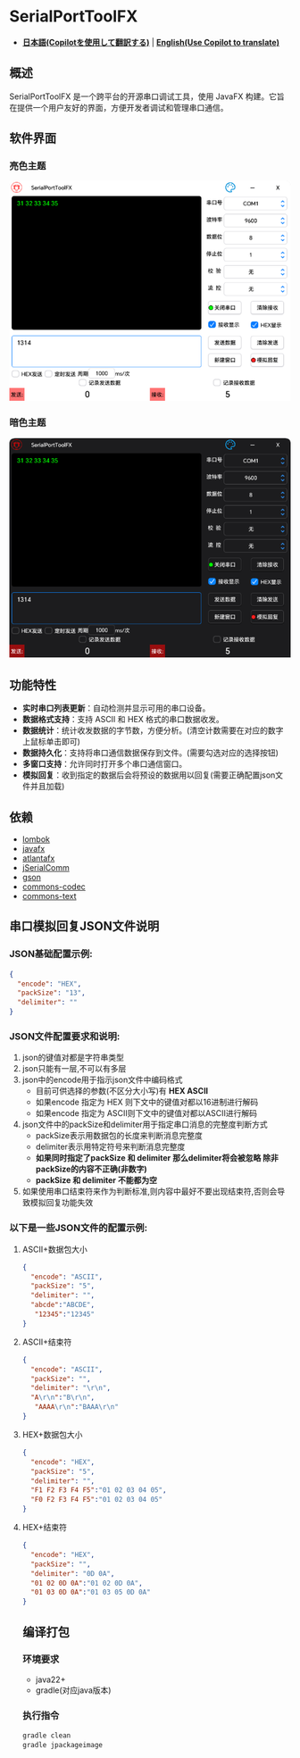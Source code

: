 # SerialPortToolFX

- [**日本語(Copilotを使用して翻訳する)**](README_JP.md) | [**English(Use Copilot to translate)**](README.md)

## 概述

SerialPortToolFX 是一个跨平台的开源串口调试工具，使用 JavaFX 构建。它旨在提供一个用户友好的界面，方便开发者调试和管理串口通信。

## 软件界面

### 亮色主题

![light](img/light.png)

### 暗色主题

![daek](img/dark.png)

## 功能特性

- **实时串口列表更新**：自动检测并显示可用的串口设备。
- **数据格式支持**：支持 ASCII 和 HEX 格式的串口数据收发。
- **数据统计**：统计收发数据的字节数，方便分析。(清空计数需要在对应的数字上鼠标单击即可)
- **数据持久化**：支持将串口通信数据保存到文件。(需要勾选对应的选择按钮)
- **多窗口支持**：允许同时打开多个串口通信窗口。
- **模拟回复**：收到指定的数据后会将预设的数据用以回复(需要正确配置json文件并且加载)

## 依赖

- [lombok](https://github.com/projectlombok/lombok)
- [javafx](https://github.com/openjdk/jfx)
- [atlantafx](https://github.com/mkpaz/atlantafx)
- [jSerialComm](https://github.com/Fazecast/jSerialComm)
- [gson](https://github.com/google/gson)
- [commons-codec](https://github.com/apache/commons-codec)
- [commons-text](https://github.com/apache/commons-text)

## 串口模拟回复JSON文件说明

### JSON基础配置示例:

```json
{
  "encode": "HEX",
  "packSize": "13",
  "delimiter": ""
}
```

### JSON文件配置要求和说明:

1. json的键值对都是字符串类型
2. json只能有一层,不可以有多层
3. json中的encode用于指示json文件中编码格式
    - 目前可供选择的参数(不区分大小写)有 **HEX  ASCII**
    - 如果encode 指定为  HEX  则下文中的键值对都以16进制进行解码
    - 如果encode 指定为  ASCII则下文中的键值对都以ASCII进行解码
4. json文件中的packSize和delimiter用于指定串口消息的完整度判断方式
    - packSize表示用数据包的长度来判断消息完整度
    - delimiter表示用特定符号来判断消息完整度
    - **如果同时指定了packSize 和 delimiter  那么delimiter将会被忽略 除非 packSize的内容不正确(非数字)**
    - **packSize 和 delimiter 不能都为空**
5. 如果使用串口结束符来作为判断标准,则内容中最好不要出现结束符,否则会导致模拟回复功能失效

### 以下是一些JSON文件的配置示例:

1. ASCII+数据包大小

   ```json
   {
     "encode": "ASCII",
     "packSize": "5",
     "delimiter": "",
     "abcde":"ABCDE",
      "12345":"12345"
   }
   ```

2. ASCII+结束符

   ```json
   {
     "encode": "ASCII",
     "packSize": "",
     "delimiter": "\r\n",
     "A\r\n":"B\r\n",
      "AAAA\r\n":"BAAA\r\n"
   }
   ```

3. HEX+数据包大小

   ```json
   {
     "encode": "HEX",
     "packSize": "5",
     "delimiter": "",
     "F1 F2 F3 F4 F5":"01 02 03 04 05",
     "F0 F2 F3 F4 F5":"01 02 03 04 05"
   }
   ```

4. HEX+结束符

   ```json
   {
     "encode": "HEX",
     "packSize": "",
     "delimiter": "0D 0A",
     "01 02 0D 0A":"01 02 0D 0A",
     "01 03 0D 0A":"01 03 05 0D 0A"
   }
   ```
   
   ## 编译打包
   
   ### 环境要求
   
   - java22+
   - gradle(对应java版本)
   
   ### 执行指令
   
   ```powershell
   gradle clean
   gradle jpackageimage
   ```
   
   

